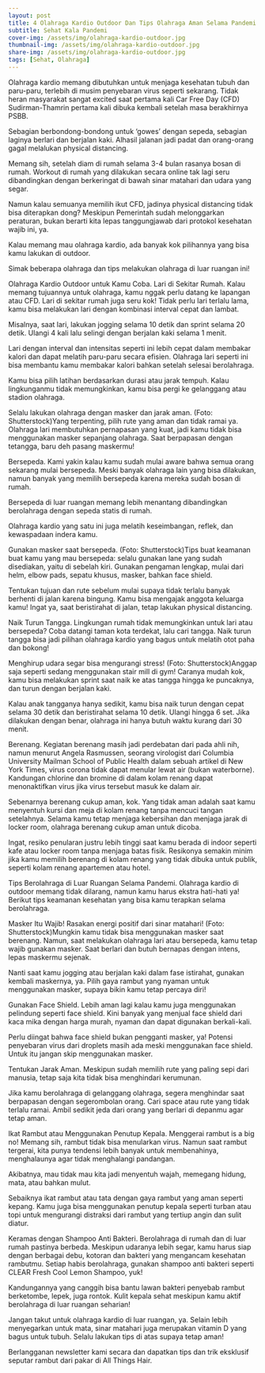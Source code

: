```yaml
---
layout: post
title: 4 Olahraga Kardio Outdoor Dan Tips Olahraga Aman Selama Pandemi
subtitle: Sehat Kala Pandemi
cover-img: /assets/img/olahraga-kardio-outdoor.jpg
thumbnail-img: /assets/img/olahraga-kardio-outdoor.jpg
share-img: /assets/img/olahraga-kardio-outdoor.jpg
tags: [Sehat, Olahraga]
---
```


Olahraga kardio memang dibutuhkan untuk menjaga kesehatan tubuh dan paru-paru, terlebih di musim penyebaran virus seperti sekarang. Tidak heran masyarakat sangat excited saat pertama kali Car Free Day (CFD) Sudirman-Thamrin pertama kali dibuka kembali setelah masa berakhirnya PSBB.

Sebagian berbondong-bondong untuk ‘gowes’ dengan sepeda, sebagian laginya berlari dan berjalan kaki. Alhasil jalanan jadi padat dan orang-orang gagal melalukan physical distancing.

Memang sih, setelah diam di rumah selama 3-4 bulan rasanya bosan di rumah. Workout di rumah yang dilakukan secara online tak lagi seru dibandingkan dengan berkeringat di bawah sinar matahari dan udara yang segar.

Namun kalau semuanya memilih ikut CFD, jadinya physical distancing tidak bisa diterapkan dong? Meskipun Pemerintah sudah melonggarkan peraturan, bukan berarti kita lepas tanggungjawab dari protokol kesehatan wajib ini, ya.

Kalau memang mau olahraga kardio, ada banyak kok pilihannya yang bisa kamu lakukan di outdoor.

Simak beberapa olahraga dan tips melakukan olahraga di luar ruangan ini!

Olahraga Kardio Outdoor untuk Kamu Coba.
Lari di Sekitar Rumah.
Kalau memang tujuannya untuk olahraga, kamu nggak perlu datang ke lapangan atau CFD. Lari di sekitar rumah juga seru kok! Tidak perlu lari terlalu lama, kamu bisa melakukan lari dengan kombinasi interval cepat dan lambat.

Misalnya, saat lari, lakukan jogging selama 10 detik dan sprint selama 20 detik. Ulangi 4 kali lalu selingi dengan berjalan kaki selama 1 menit.

Lari dengan interval dan intensitas seperti ini lebih cepat dalam membakar kalori dan dapat melatih paru-paru secara efisien. Olahraga lari seperti ini bisa membantu kamu membakar kalori bahkan setelah selesai berolahraga.

Kamu bisa pilih latihan berdasarkan durasi atau jarak tempuh. Kalau lingkunganmu tidak memungkinkan, kamu bisa pergi ke gelanggang atau stadion olahraga.

Selalu lakukan olahraga dengan masker dan jarak aman. (Foto: Shutterstock)Yang terpenting, pilih rute yang aman dan tidak ramai ya. Olahraga lari membutuhkan pernapasan yang kuat, jadi kamu tidak bisa menggunakan masker sepanjang olahraga. Saat berpapasan dengan tetangga, baru deh pasang maskermu!

Bersepeda.
Kami yakin kalau kamu sudah mulai aware bahwa semua orang sekarang mulai bersepeda. Meski banyak olahraga lain yang bisa dilakukan, namun banyak yang memilih bersepeda karena mereka sudah bosan di rumah.

Bersepeda di luar ruangan memang lebih menantang dibandingkan berolahraga dengan sepeda statis di rumah.

Olahraga kardio yang satu ini juga melatih keseimbangan, reflek, dan kewaspadaan indera kamu.

Gunakan masker saat bersepeda. (Foto: Shutterstock)Tips buat keamanan buat kamu yang mau bersepeda: selalu gunakan lane yang sudah disediakan, yaitu di sebelah kiri. Gunakan pengaman lengkap, mulai dari helm, elbow pads, sepatu khusus, masker, bahkan face shield.

Tentukan tujuan dan rute sebelum mulai supaya tidak terlalu banyak berhenti di jalan karena bingung. Kamu bisa mengajak anggota keluarga kamu! Ingat ya, saat beristirahat di jalan, tetap lakukan physical distancing.

Naik Turun Tangga.
Lingkungan rumah tidak memungkinkan untuk lari atau bersepeda? Coba datangi taman kota terdekat, lalu cari tangga. Naik turun tangga bisa jadi pilihan olahraga kardio yang bagus untuk melatih otot paha dan bokong!

Menghirup udara segar bisa mengurangi stress! (Foto: Shutterstock)Anggap saja seperti sedang menggunakan stair mill di gym! Caranya mudah kok, kamu bisa melakukan sprint saat naik ke atas tangga hingga ke puncaknya, dan turun dengan berjalan kaki.

Kalau anak tangganya hanya sedikit, kamu bisa naik turun dengan cepat selama 30 detik dan beristirahat selama 10 detik. Ulangi hingga 6 set. Jika dilakukan dengan benar, olahraga ini hanya butuh waktu kurang dari 30 menit.

Berenang.
Kegiatan berenang masih jadi perdebatan dari pada ahli nih, namun menurut Angela Rasmussen, seorang virologist dari Columbia University Mailman School of Public Health dalam sebuah artikel di New York Times, virus corona tidak dapat menular lewat air (bukan waterborne). Kandungan chlorine dan bromine di dalam kolam renang dapat menonaktifkan virus jika virus tersebut masuk ke dalam air.

Sebenarnya berenang cukup aman, kok. Yang tidak aman adalah saat kamu menyentuh kursi dan meja di kolam renang tanpa mencuci tangan setelahnya. Selama kamu tetap menjaga kebersihan dan menjaga jarak di locker room, olahraga berenang cukup aman untuk dicoba.

Ingat, resiko penularan justru lebih tinggi saat kamu berada di indoor seperti kafe atau locker room tanpa menjaga batas fisik. Resikonya semakin minim jika kamu memilih berenang di kolam renang yang tidak dibuka untuk publik, seperti kolam renang apartemen atau hotel.

Tips Berolahraga di Luar Ruangan Selama Pandemi.
Olahraga kardio di outdoor memang tidak dilarang, namun kamu harus ekstra hati-hati ya! Berikut tips keamanan kesehatan yang bisa kamu terapkan selama berolahraga.

Masker Itu Wajib!
Rasakan energi positif dari sinar matahari! (Foto: Shutterstock)Mungkin kamu tidak bisa menggunakan masker saat berenang. Namun, saat melakukan olahraga lari atau bersepeda, kamu tetap wajib gunakan masker. Saat berlari dan butuh bernapas dengan intens, lepas maskermu sejenak.

Nanti saat kamu jogging atau berjalan kaki dalam fase istirahat, gunakan kembali maskernya, ya. Pilih gaya rambut yang nyaman untuk menggunakan masker, supaya bikin kamu tetap percaya diri!

Gunakan Face Shield.
Lebih aman lagi kalau kamu juga menggunakan pelindung seperti face shield. Kini banyak yang menjual face shield dari kaca mika dengan harga murah, nyaman dan dapat digunakan berkali-kali.

Perlu diingat bahwa face shield bukan pengganti masker, ya! Potensi penyebaran virus dari droplets masih ada meski menggunakan face shield. Untuk itu jangan skip menggunakan masker.

Tentukan Jarak Aman.
Meskipun sudah memilih rute yang paling sepi dari manusia, tetap saja kita tidak bisa menghindari kerumunan.

Jika kamu berolahraga di gelanggang olahraga, segera menghindar saat berpapasan dengan segerombolan orang. Cari space atau rute yang tidak terlalu ramai. Ambil sedikit jeda dari orang yang berlari di depanmu agar tetap aman.

Ikat Rambut atau Menggunakan Penutup Kepala.
Menggerai rambut is a big no! Memang sih, rambut tidak bisa menularkan virus. Namun saat rambut tergerai, kita punya tendensi lebih banyak untuk membenahinya, menghalaunya agar tidak menghalangi pandangan.

Akibatnya, mau tidak mau kita jadi menyentuh wajah, memegang hidung, mata, atau bahkan mulut.

Sebaiknya ikat rambut atau tata dengan gaya rambut yang aman seperti kepang. Kamu juga bisa menggunakan penutup kepala seperti turban atau topi untuk mengurangi distraksi dari rambut yang tertiup angin dan sulit diatur.

Keramas dengan Shampoo Anti Bakteri.
Berolahraga di rumah dan di luar rumah pastinya berbeda. Meskipun udaranya lebih segar, kamu harus siap dengan berbagai debu, kotoran dan bakteri yang mengancam kesehatan rambutmu. Setiap habis berolahraga, gunakan shampoo anti bakteri seperti CLEAR Fresh Cool Lemon Shampoo, yuk!

Kandungannya yang canggih bisa bantu lawan bakteri penyebab rambut berketombe, lepek, juga rontok. Kulit kepala sehat meskipun kamu aktif berolahraga di luar ruangan seharian!

Jangan takut untuk olahraga kardio di luar ruangan, ya. Selain lebih menyegarkan untuk mata, sinar matahari juga merupakan vitamin D yang bagus untuk tubuh. Selalu lakukan tips di atas supaya tetap aman!

Berlangganan newsletter kami secara dan dapatkan tips dan trik eksklusif seputar rambut dari pakar di All Things Hair.